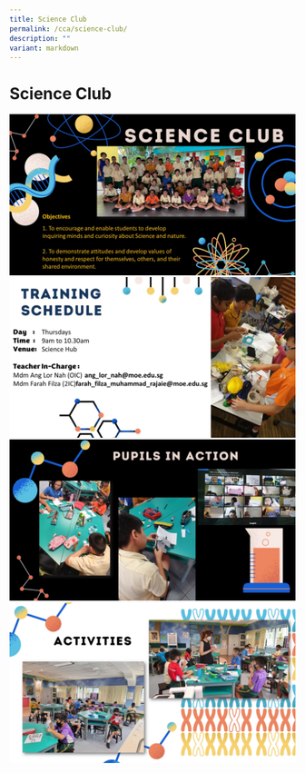 ```yaml
---
title: Science Club
permalink: /cca/science-club/
description: ""
variant: markdown
---
```

# Science Club

![](/images/CCAs/SciCLub/2024_SciClub_Slide1.JPG)
![](/images/CCAs/SciCLub/Science_Club_Slide_2.jpg)
![](/images/CCAs/SciCLub/2024_SciClub_Slide3.JPG)
![](/images/CCAs/SciCLub/2024_SciClub_Slide4.JPG)
